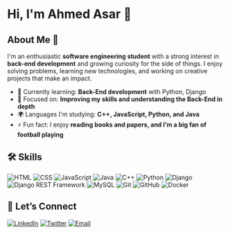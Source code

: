 # Hi, I'm Ahmed Asar 👋

## About Me 🚀

I'm an enthusiastic **software engineering student** with a strong interest in **back-end development** and growing curiosity for the  side of things. I enjoy solving problems, learning new technologies, and working on creative projects that make an impact.

- 🌱 Currently learning: **Back-End development** with Python, Django
- 🔭 Focused on: **Improving my skills and understanding the Back-End in depth**
- 🌍 Languages I'm studying: **C++, JavaScript, Python, and Java**
- ⚡ Fun fact: I enjoy **reading books and papers, and I’m a big fan of football playing**

## 🛠️ Skills  

![HTML](https://img.shields.io/badge/-HTML-E34F26?style=flat-square&logo=html5&logoColor=white)
![CSS](https://img.shields.io/badge/-CSS-1572B6?style=flat-square&logo=css3&logoColor=white)
![JavaScript](https://img.shields.io/badge/-JavaScript-F7DF1E?style=flat-square&logo=javascript&logoColor=black)
![Java](https://img.shields.io/badge/Java-007396?style=flat-square&logo=java&logoColor=white)
![C++](https://img.shields.io/badge/C++-00599C?style=flat-square&logo=c%2B%2B&logoColor=white)
![Python](https://img.shields.io/badge/Python-3776AB?style=flat-square&logo=python&logoColor=white)
![Django](https://img.shields.io/badge/Django-092E20?style=flat-square&logo=django&logoColor=white)
![Django REST Framework](https://img.shields.io/badge/Django%20REST%20Framework-black?style=flat-square&logo=django&logoColor=white)
![MySQL](https://img.shields.io/badge/MySQL-4479A1?style=flat-square&logo=mysql&logoColor=white)
![Git](https://img.shields.io/badge/Git-F05032?style=flat-square&logo=git&logoColor=white)
![GitHub](https://img.shields.io/badge/GitHub-181717?style=flat-square&logo=github&logoColor=white)
![Docker](https://img.shields.io/badge/Docker-2496ED?style=flat-square&logo=docker&logoColor=white)

## 🔗 Let’s Connect  

[![LinkedIn](https://img.shields.io/badge/LinkedIn-0A66C2?style=flat-square&logo=linkedin&logoColor=white)](https://www.linkedin.com/in/ahmed-asar-466aa5283/)
[![Twitter](https://img.shields.io/badge/Twitter-1DA1F2?style=flat-square&logo=twitter&logoColor=white)](https://twitter.com/ahmedasartech)
[![Email](https://img.shields.io/badge/Email-Contact%20Me-D14836?style=flat-square&logo=gmail&logoColor=white)](mailto:ahmedasartech@outlook.com)
